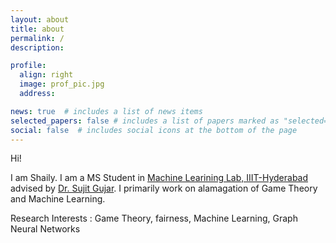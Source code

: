 ```yaml
---
layout: about
title: about
permalink: /
description: 

profile:
  align: right
  image: prof_pic.jpg
  address: 

news: true  # includes a list of news items
selected_papers: false # includes a list of papers marked as "selected={true}"
social: false  # includes social icons at the bottom of the page
---
```


Hi!

I am Shaily. I am a MS Student in [Machine Learining Lab, IIIT-Hyderabad](https://mll.iiit.ac.in/) advised by [Dr. Sujit Gujar](https://www.sujitgujar.com/). I primarily work on alamagation of Game Theory and Machine Learning.  

Research Interests :
Game Theory, fairness, Machine Learning, Graph Neural Networks

 <!-- Edit `_bibliography/papers.bib` and Jekyll will render your [publications page](/al-folio/publications/) automatically. -->

<!-- Link to your social media connections, too. This theme is set up to use [Font Awesome icons](http://fortawesome.github.io/Font-Awesome/) and [Academicons](https://jpswalsh.github.io/academicons/), like the ones below. Add your Facebook, Twitter, LinkedIn, Google Scholar, or just disable all of them. -->
